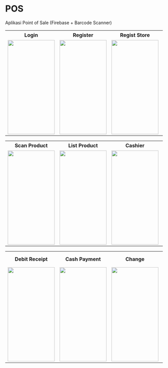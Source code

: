 # POS
Aplikasi Point of Sale (Firebase + Barcode Scanner)

<table >
  <tr>
    <th align="center">Login</th>
    <th align="center">Register</th>
    <th align="center">Regist Store</th>
    <th align="center">Main</th>
    <th align="center">Add Product</th>
  </tr>
  <tr>
    <td align="left"><img src="https://user-images.githubusercontent.com/54391306/71304186-bcd11480-23f5-11ea-9ca7-3cea968dd595.jpeg" width="150" height="300"></td>
    <td align="right"><img src="https://user-images.githubusercontent.com/54391306/71304250-cc9d2880-23f6-11ea-8fe8-a18c12c85047.jpeg" width="150" height="300"></td>
    <td align="left"><img src="https://user-images.githubusercontent.com/54391306/71304305-74b2f180-23f7-11ea-985a-780d305cdaf8.jpeg" width="150" height="300"></td>
    <td align="left"><img src="https://user-images.githubusercontent.com/54391306/71304311-809eb380-23f7-11ea-84e6-63687f414127.jpeg" width="150" height="300"></td>
    <td align="left"><img src="https://user-images.githubusercontent.com/54391306/71304319-91e7c000-23f7-11ea-87bc-a56b5d5da2fa.jpeg" width="150" height="300"></td>
  </tr>
</table>

<table >
  <tr>
    <th align="center">Scan Product</th>
    <th align="center">List Product</th>
    <th align="center">Cashier</th>
    <th align="center">Payment</th>
    <th align="center">Debit Payment</th>
  </tr>
  <tr>
    <td align="left"><img src="https://user-images.githubusercontent.com/54391306/71304322-9d3aeb80-23f7-11ea-912a-d61ec2b9dbaa.jpeg" width="150" height="300"></td>
    <td align="right"><img src="https://user-images.githubusercontent.com/54391306/71304329-af1c8e80-23f7-11ea-904b-72dbc3f98ff8.jpeg" width="150" height="300"></td>
    <td align="left"><img src="https://user-images.githubusercontent.com/54391306/71304374-4681e180-23f8-11ea-857f-92dd927efe8c.jpeg" width="150" height="300"></td>
    <td align="left"><img src="https://user-images.githubusercontent.com/54391306/71304382-60232900-23f8-11ea-8f37-e80a59f147b5.jpeg" width="150" height="300"></td>
    <td align="left"><img src="https://user-images.githubusercontent.com/54391306/71304409-e2abe880-23f8-11ea-80ce-3fd344fcdb2b.jpeg" width="150" height="300"></td>
  </tr>
</table>

<table >
  <tr>
    <th align="center">Debit Receipt</th>
    <th align="center">Cash Payment</th>
    <th align="center">Change</th>
    <th align="center">My Store</th>
    <th align="center">History Transaction</th>
  </tr>
  <tr>
    <td align="left"><img src="https://user-images.githubusercontent.com/54391306/71304398-b1cbb380-23f8-11ea-847c-078355966d8b.jpeg" width="150" height="300"></td>
    <td align="right"><img src="https://user-images.githubusercontent.com/54391306/71304417-02431100-23f9-11ea-8d4b-12b9a598e332.jpeg" width="150" height="300"></td>
    <td align="left"><img src="https://user-images.githubusercontent.com/54391306/71304427-125af080-23f9-11ea-8de7-7d63e69931f4.jpeg" width="150" height="300"></td>
    <td align="left"><img src="https://user-images.githubusercontent.com/54391306/71304430-2141a300-23f9-11ea-9304-c7e7d1fd33b5.jpeg" width="150" height="300"></td>
    <td align="left"><img src="https://user-images.githubusercontent.com/54391306/71304433-2d2d6500-23f9-11ea-877d-43d68186058a.jpeg" width="150" height="300"></td>
  </tr>
</table>

